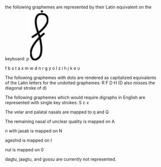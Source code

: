 the following graphemes are represented by their Latin equivalent on the keyboard:
p ![alt text](https://raw.githubusercontent.com/glottotopia/dazaga/gh-pages/imgs/p.png)

f b s t a x m w d n r g y o l z i h j k e u 

The following graphemes with dots are rendered as capitalized equivalents of the Latin letters for the undotted graphemes: R F D H
(D also misses the diagonal stroke of d)

The following graphemes which would require digraphs in English are represented with single key strokes: S c x 

The velar and palatal nasals are mapped to q and Q

The remaining nasal of unclear quality is mapped on A 

n with jasab is mapped on N

ageshid is mapped on I

nul is mapped on 0

dagtu, jaagtu, and gossu are currently not represented. 


